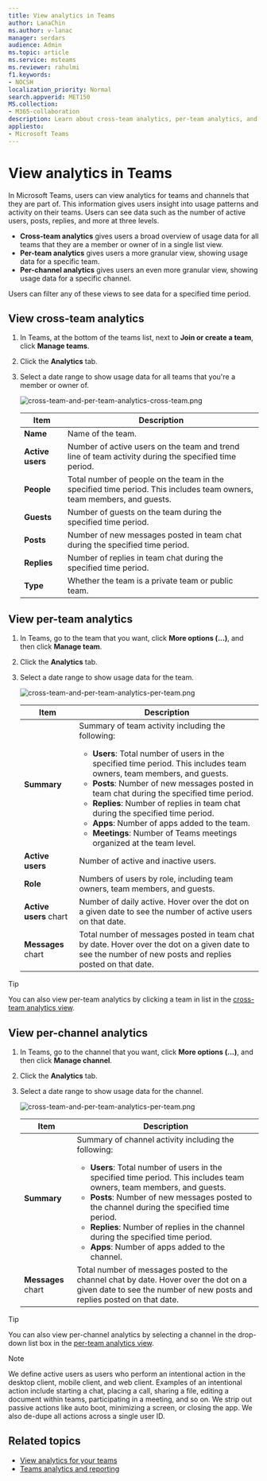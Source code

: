 ```yaml
---
title: View analytics in Teams
author: LanaChin    
ms.author: v-lanac
manager: serdars
audience: Admin
ms.topic: article
ms.service: msteams
ms.reviewer: rahulmi
f1.keywords:
- NOCSH
localization_priority: Normal
search.appverid: MET150
MS.collection: 
- M365-collaboration
description: Learn about cross-team analytics, per-team analytics, and per-channel analytics in Teams, which let users see usage data for teams or channels that they are part of.
appliesto: 
- Microsoft Teams
---
```

# View analytics in Teams

In Microsoft Teams, users can view analytics for teams and channels that they are part of. This information gives users insight into usage patterns and activity on their teams. Users can see data such as the number of active users, posts, replies, and more at three levels.

- **Cross-team analytics** gives users a broad overview of usage data for all teams that they are a member or owner of in a single list view.
- **Per-team analytics** gives users a more granular view, showing usage data for a specific team.
- **Per-channel analytics** gives users an even more granular view, showing usage data for a specific channel.

Users can filter any of these views to see data for a specified time period.

## View cross-team analytics 

1. In Teams, at the bottom of the teams list, next to **Join or create a team**, click **Manage teams**.
2. Click the **Analytics** tab.
3. Select a date range to show usage data for all teams that you're a member or owner of.

    ![cross-team-and-per-team-analytics-cross-team.png](../media/cross-team-and-per-team-analytics-cross-team.png)

    |Item |Description  |
    |--------|-------------|
    |**Name**   |Name of the team. |
    |**Active users**   |Number of active users on the team and trend line of team activity during the specified time period.
    |**People**   |Total number of people on the team in the specified time period. This includes team owners, team members, and guests.|
    |**Guests**   |Number of guests on the team during the specified time period. |
    |**Posts**   |Number of new messages posted in team chat during the specified time period. |
    |**Replies**   |Number of replies in team chat during the specified time period. |
    |**Type**   |Whether the team is a private team or public team.|

## View per-team analytics

1. In Teams, go to the team that you want, click **More options (...)**, and then click **Manage team**.
2. Click the **Analytics** tab.
4. Select a date range to show usage data for the team.  

    ![cross-team-and-per-team-analytics-per-team.png](../media/cross-team-and-per-team-analytics-per-team.png)

    |Item |Description  |
    |--------|-------------|
    |**Summary**   |Summary of team activity including the following:<ul><li>**Users**: Total number of users in the specified time period. This includes team owners, team members, and guests.</li> <li>**Posts**: Number of new messages posted in team chat during the specified time period.</li><li>**Replies**: Number of replies in team chat during the specified time period.</li> <li>**Apps**: Number of apps added to the team.</li><li>**Meetings**: Number of Teams meetings organized at the team level.</li> </ul> |
    |**Active users**   |Number of active and inactive users.|
    |**Role**   |Numbers of users by role, including team owners, team members, and guests.|
    |**Active users** chart  |Number of daily active. Hover over the dot on a given date to see the number of active users on that date.|
    |**Messages** chart  |Total number of messages posted in team chat by date. Hover over the dot on a given date to see the number of new posts and replies posted on that date.|

> [!TIP]
> You can also view per-team analytics by clicking a team in list in the [cross-team analytics view](#view-cross-team-analytics).

## View per-channel analytics

1. In Teams, go to the channel that you want, click **More options (...)**, and then click **Manage channel**.
2. Click the **Analytics** tab.
3. Select a date range to show usage data for the channel.  

    ![cross-team-and-per-team-analytics-per-team.png](../media/cross-team-and-per-team-analytics-per-team.png)

    |Item |Description  |
    |--------|-------------|
    |**Summary**   |Summary of channel activity including the following:<ul><li>**Users**: Total number of users in the specified time period. This includes team owners, team members, and guests.</li> <li>**Posts**: Number of new messages posted to the channel during the specified time period.</li><li>**Replies**: Number of replies in the channel during the specified time period.</li> <li>**Apps**: Number of apps added to the channel.</li> </ul> |
    |**Messages** chart  |Total number of messages posted to the channel chat by date. Hover over the dot on a given date to see the number of new posts and replies posted on that date.|

> [!TIP]
> You can also view per-channel analytics by selecting a channel in the drop-down list box in the [per-team analytics view](#view-per-team-analytics).
    
> [!NOTE]
> We define active users as users who perform an intentional action in the desktop client, mobile client, and web client. Examples of an intentional action include starting a chat, placing a call, sharing a file, editing a document within teams, participating in a meeting, and so on. We strip out passive actions like auto boot, minimizing a screen, or closing the app. We also de-dupe all actions across a single user ID.

## Related topics

- [View analytics for your teams](https://support.office.com/article/view-analytics-for-your-teams-5b8ad4b1-af34-4217-aff4-cd11a820b56b)
- [Teams analytics and reporting](teams-reporting-reference.md)